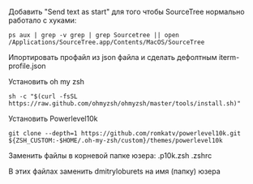 Добавить "Send text as start" для того чтобы SourceTree нормально работало с хуками:

```shell
ps aux | grep -v grep | grep Sourcetree || open /Applications/SourceTree.app/Contents/MacOS/SourceTree
```

Ипортировать профайл из json файла и сделать дефолтным iterm-profile.json

Установить oh my zsh

```shell
sh -c "$(curl -fsSL https://raw.github.com/ohmyzsh/ohmyzsh/master/tools/install.sh)"
```

Установить Powerlevel10k
```shell
git clone --depth=1 https://github.com/romkatv/powerlevel10k.git ${ZSH_CUSTOM:-$HOME/.oh-my-zsh/custom}/themes/powerlevel10k

```

Заменить файлы в корневой папке юзера:
.p10k.zsh
.zshrc

В этих файлах заменить dmitryloburets на имя (папку) юзера
